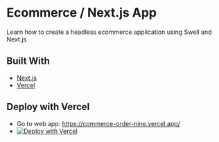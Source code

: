 # Ecommerce / Next.js App

Learn how to create a headless ecommerce application using Swell and Next.js

## Built With

- [Next.js](https://nextjs.org)
- [Vercel](https://vercel.com)


## Deploy with Vercel
- Go to web app: https://commerce-order-nine.vercel.app/
- [![Deploy with Vercel](https://vercel.com/button)](https://vercel.com/new/clone?repository-url=https%3A%2F%2Fgithub.com%2Fnutlope%2Fnextjs-swell&env=NEXT_PUBLIC_SWELL_STORE_ID,NEXT_PUBLIC_SWELL_PUBLIC_KEY,REVALIDATE_SECRET&envDescription=API%20Keys%20from%20Swell%20needed%20to%20run%20this%20application.)
